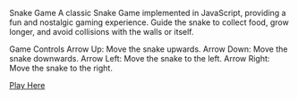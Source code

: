 Snake Game
A classic Snake Game implemented in JavaScript, providing a fun and nostalgic gaming experience. Guide the snake to collect food, grow longer, and avoid collisions with the walls or itself.

Game Controls
Arrow Up: Move the snake upwards.
Arrow Down: Move the snake downwards.
Arrow Left: Move the snake to the left.
Arrow Right: Move the snake to the right.


[Play Here](https://dkostoski30.github.io/SnakeGame/)
